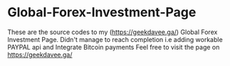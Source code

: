 # Global-Forex-Investment-Page
These are the source codes to my (https://geekdavee.ga/) Global Forex Investment Page.
Didn't manage to reach completion i.e adding workable PAYPAL api and Integrate Bitcoin payments
Feel free to visit the page on https://geekdavee.ga/
